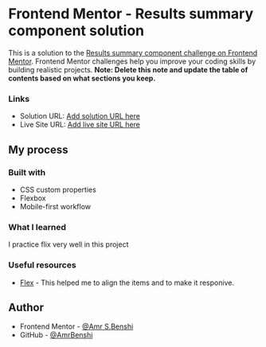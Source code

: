 # Frontend Mentor - Results summary component solution

This is a solution to the [Results summary component challenge on Frontend Mentor](https://www.frontendmentor.io/challenges/results-summary-component-CE_K6s0maV). Frontend Mentor challenges help you improve your coding skills by building realistic projects.
**Note: Delete this note and update the table of contents based on what sections you keep.**

### Links

- Solution URL: [Add solution URL here](https://github.com/AmrBenshi/Results-summary-component)
- Live Site URL: [Add live site URL here](https://amrbenshi.github.io/Results-summary-component/)

## My process

### Built with

- CSS custom properties
- Flexbox
- Mobile-first workflow

### What I learned

I practice flix very well in this project

### Useful resources

- [Flex](https://www.w3schools.com/css/css3_flexbox.asp) - This helped me to align the items and to make it responive.

## Author

- Frontend Mentor - [@Amr S.Benshi](https://www.frontendmentor.io/profile/AmrBenshi)
- GitHub - [@AmrBenshi](https://github.com/AmrBenshi)
